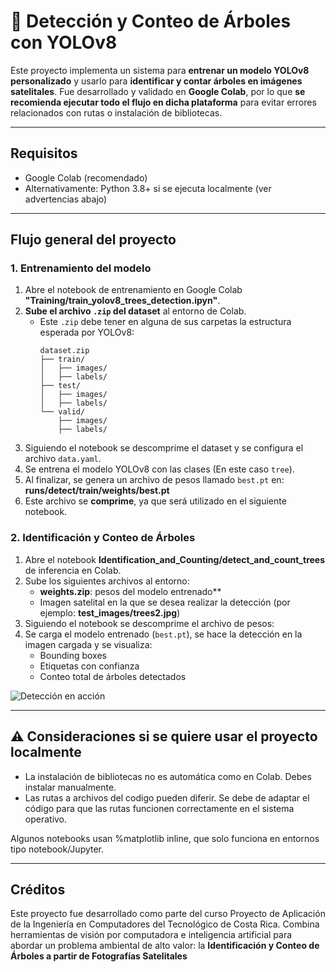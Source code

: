 # 🌳 Detección y Conteo de Árboles con YOLOv8

Este proyecto implementa un sistema para **entrenar un modelo YOLOv8 personalizado** y usarlo para **identificar y contar árboles en imágenes satelitales**. Fue desarrollado y validado en **Google Colab**, por lo que **se recomienda ejecutar todo el flujo en dicha plataforma** para evitar errores relacionados con rutas o instalación de bibliotecas.

---

## Requisitos

- Google Colab (recomendado)
- Alternativamente: Python 3.8+ si se ejecuta localmente (ver advertencias abajo)

---

## Flujo general del proyecto

### 1. Entrenamiento del modelo

1. Abre el notebook de entrenamiento en Google Colab **"Training/train_yolov8_trees_detection.ipyn"**.
2. **Sube el archivo `.zip` del dataset** al entorno de Colab.
   - Este `.zip` debe tener en alguna de sus carpetas la estructura esperada por YOLOv8:
     ```
     dataset.zip
     ├── train/
     │   ├── images/
     │   ├── labels/
     ├── test/
     │   ├── images/
     │   ├── labels/
     └── valid/
         ├── images/
         ├── labels/
     ```
3. Siguiendo el notebook se descomprime el dataset y se configura el archivo `data.yaml`.
4. Se entrena el modelo YOLOv8 con las clases (En este caso `tree`).
5. Al finalizar, se genera un archivo de pesos llamado `best.pt` en: **runs/detect/train/weights/best.pt**
6. Este archivo se **comprime**, ya que será utilizado en el siguiente notebook.

### 2. Identificación y Conteo de Árboles
1. Abre el notebook **Identification_and_Counting/detect_and_count_trees** de inferencia en Colab.
2. Sube los siguientes archivos al entorno:
   - **weights.zip**: pesos del modelo entrenado**
   - Imagen satelital en la que se desea realizar la detección (por ejemplo: **test_images/trees2.jpg**)
3. Siguiendo el notebook se descomprime el archivo de pesos:
4. Se carga el modelo entrenado (`best.pt`), se hace la detección en la imagen cargada y se visualiza:
   - Bounding boxes
   - Etiquetas con confianza
   - Conteo total de árboles detectados
  
![Detección en acción](media/deteccion.gif)

---
## ⚠️ Consideraciones si se quiere usar el proyecto localmente
- La instalación de bibliotecas no es automática como en Colab. Debes instalar manualmente.
- Las rutas a archivos del codigo pueden diferir. Se debe de adaptar el código para que las rutas funcionen correctamente en el sistema operativo.

Algunos notebooks usan %matplotlib inline, que solo funciona en entornos tipo notebook/Jupyter.

---

## Créditos
Este proyecto fue desarrollado como parte del curso Proyecto de Aplicación de la Ingeniería en Computadores del Tecnológico de Costa Rica.
Combina herramientas de visión por computadora e inteligencia artificial para abordar un problema ambiental de alto valor: la **Identificación y Conteo de Árboles a partir de Fotografías Satelitales**

